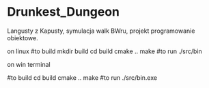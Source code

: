 # Drunkest_Dungeon
Langusty z Kapusty, symulacja walk BWru, projekt programowanie obiektowe.

on linux
#to build 
mkdir build
cd build
cmake ..
make 
#to run
./src/bin 

on win terminal 

#to build 
cd build
cmake ..
make 
#to run
./src/bin.exe 
